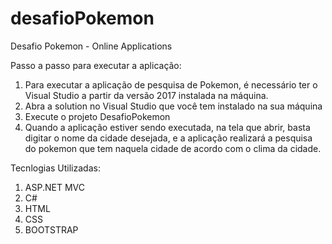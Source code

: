 # desafioPokemon
Desafio Pokemon - Online Applications 

Passo a passo para executar a aplicação:

1) Para executar a aplicação de pesquisa de Pokemon, é necessário ter o Visual Studio a partir da versão 2017 instalada na máquina.
2) Abra a solution no Visual Studio que você tem instalado na sua máquina
3) Execute o projeto DesafioPokemon
4) Quando a aplicação estiver sendo executada, na tela que abrir, basta digitar o nome da cidade desejada, e a aplicação realizará a pesquisa do pokemon 
   que tem naquela cidade de acordo com o clima da cidade.
   
Tecnlogias Utilizadas:

1) ASP.NET MVC
2) C#
3) HTML
4) CSS
5) BOOTSTRAP
